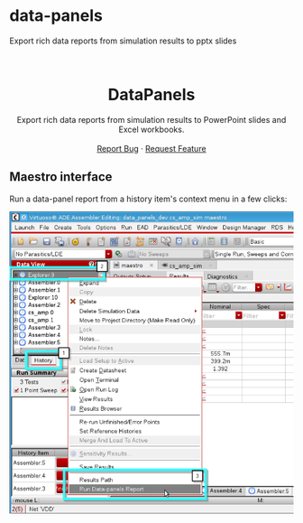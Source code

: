 # data-panels

Export rich data reports from simulation results to pptx slides

<br />
<p align="center">
  <h1 align="center">DataPanels</h1>

  <p align="center">
    Export rich data reports from simulation results to PowerPoint slides and Excel workbooks.
    <br />
    <br />
    <!--<a href="http://idshost/DataPanels/">Documentation</a>
    · -->
    <a href="https://github.com/skyworksinc/DataPanels/issues">Report Bug</a>
    ·
    <a href="https://github.com/skyworksinc/DataPanels/issues">Request Feature</a>
  </p>
</p>

## Maestro interface

Run a data-panel report from a history item's context menu in a few clicks:

![Run a data-panel reportfrom a history item's context menu](/docs/source/_static/data-panels-maestro-interface.png)
